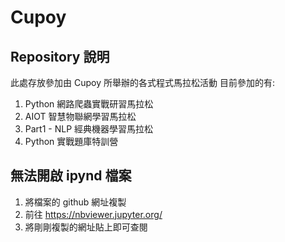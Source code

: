 # Cupoy
## Repository 說明
此處存放參加由 Cupoy 所舉辦的各式程式馬拉松活動
目前參加的有:
1. Python 網路爬蟲實戰研習馬拉松
2. AIOT 智慧物聯網學習馬拉松
3. Part1 - NLP 經典機器學習馬拉松
4. Python 實戰題庫特訓營

## 無法開啟 ipynd 檔案
1. 將檔案的 github 網址複製
2. 前往 https://nbviewer.jupyter.org/
3. 將剛剛複製的網址貼上即可查閱

